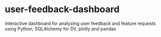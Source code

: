 # user-feedback-dashboard
Interactive dashboard for analyzing user feedback and feature requests using Python, SQLAlchemy for DV, plotly and pandas
